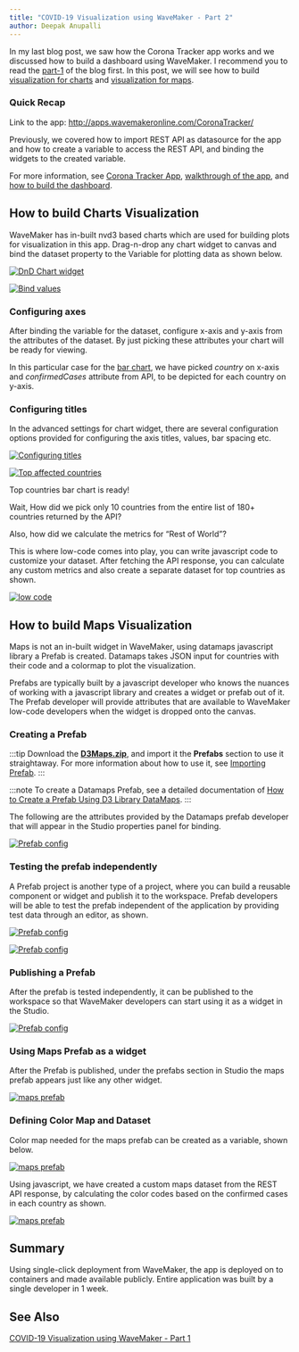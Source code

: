 ```yaml
---
title: "COVID-19 Visualization using WaveMaker - Part 2"
author: Deepak Anupalli
---
```


In my last blog post, we saw how the Corona Tracker app works and we discussed how to build a dashboard using WaveMaker. I recommend you to read the [part-1](/learn/blog/2020/04/27/covid19-visualization-using-wavemaker) of the blog first. In this post, we will see how to build [visualization for charts](#how-to-build-charts-visualization) and [visualization for maps](/learn/blog/2020/04/30/covid19-visualization-using-wavemaker-part-2#how-to-build-maps-visualization).

<!-- truncate -->

### Quick Recap

Link to the app: http://apps.wavemakeronline.com/CoronaTracker/

Previously, we covered how to import REST API as datasource for the app and how to create a variable to access the REST API, and binding the widgets to the created variable.

For more information, see [Corona Tracker App](/learn/blog/2020/04/27/covid19-visualization-using-wavemaker#corona-tracker-app), [walkthrough of the app](/learn/blog/2020/04/27/covid19-visualization-using-wavemaker#quick-walkthrough-of-the-app), and [how to build the dashboard](/learn/blog/2020/04/27/covid19-visualization-using-wavemaker#how-to-build-the-dashboard).

## How to build Charts Visualization

WaveMaker has in-built nvd3 based charts which are used for building plots for visualization in this app. Drag-n-drop any chart widget to canvas and bind the dataset property to the Variable for plotting data as shown below.

[![DnD Chart widget](/learn/assets/wm-blog-covid19-18-charts-visualization.png)](/learn/assets/wm-blog-covid19-18-charts-visualization.png)

[![Bind values](/learn/assets/wm-blog-covid19-19-bind-chart-values.png)](/learn/assets/wm-blog-covid19-19-bind-chart-values.png)  

### Configuring axes

After binding the variable for the dataset, configure x-axis and y-axis from the attributes of the dataset. By just picking these attributes your chart will be ready for viewing.

In this particular case for the [bar chart](/learn/app-development/widgets/chart/chart-widget#4-bar-chart), we have picked *country* on x-axis and *confirmedCases* attribute from API, to be depicted for each country on y-axis.

### Configuring titles

In the advanced settings for chart widget, there are several configuration options provided for configuring the axis titles, values, bar spacing etc.

[![Configuring titles](/learn/assets/wm-blog-covid19-20-configuring-titles.png)](/learn/assets/wm-blog-covid19-20-configuring-titles.png)

[![Top affected countries](/learn/assets/wm-blog-covid19-21-top-affected-countries.png)](/learn/assets/wm-blog-covid19-21-top-affected-countries.png)

Top countries bar chart is ready!

Wait, How did we pick only 10 countries from the entire list of 180+ countries returned by the API?

Also, how did we calculate the metrics for “Rest of World”?

This is where low-code comes into play, you can write javascript code to customize your dataset. After fetching the API response, you can calculate any custom metrics and also create a separate dataset for top countries as shown.

[![low code](/learn/assets/wm-blog-covid19-22-low-code-js.png)](/learn/assets/wm-blog-covid19-22-low-code-js.png)

## How to build Maps Visualization

Maps is not an in-built widget in WaveMaker, using datamaps javascript library a Prefab is created. Datamaps takes JSON input for countries with their code and a colormap to plot the visualization.

Prefabs are typically built by a javascript developer who knows the nuances of working with a javascript library and creates a widget or prefab out of it. The Prefab developer will provide attributes that are available to WaveMaker low-code developers when the widget is dropped onto the canvas.

### Creating a Prefab

:::tip
Download the **[D3Maps.zip](https://github.com/wavemaker/prefab-datamaps)**, and import it the **Prefabs** section to use it straightaway. For more information about how to use it, see [Importing Prefab](/learn/app-development/custom-widgets/custom-widgets#importing-prefabs).
:::

:::note
To create a Datamaps Prefab, see a detailed documentation of [How to Create a Prefab Using D3 Library DataMaps](/learn/how-tos/create-prefab-using-d3-library-datamaps).
:::

The following are the attributes provided by the Datamaps prefab developer that will appear in the Studio properties panel for binding.

[![Prefab config](/learn/assets/wm-blog-covid19-11-prefab-config.png)](/learn/assets/wm-blog-covid19-11-prefab-config.png)

### Testing the prefab independently

A Prefab project is another type of a project, where you can build a reusable component or widget and publish it to the workspace. Prefab developers will be able to test the prefab independent of the application by providing test data through an editor, as shown.

[![Prefab config](/learn/assets/wm-blog-covid19-12-testing-prefab.png)](/learn/assets/wm-blog-covid19-12-testing-prefab.png)

[![Prefab config](/learn/assets/wm-blog-covid19-13-prefab-values.png)](/learn/assets/wm-blog-covid19-13-prefab-values.png)

### Publishing a Prefab

After the prefab is tested independently, it can be published to the workspace so that WaveMaker developers can start using it as a widget in the Studio.

[![Prefab config](/learn/assets/wm-blog-covid19-14-prefab-publish.png)](/learn/assets/wm-blog-covid19-14-prefab-publish.png)

### Using Maps Prefab as a widget

After the Prefab is published, under the prefabs section in Studio the maps prefab appears just like any other widget.

[![maps prefab](/learn/assets/wm-blog-covid19-15-using-maps-prefab.png)](/learn/assets/wm-blog-covid19-15-using-maps-prefab.png)

### Defining Color Map and Dataset

Color map needed for the maps prefab can be created as a variable, shown below.

[![maps prefab](/learn/assets/wm-blog-covid19-16-color-map-dataset.png)](/learn/assets/wm-blog-covid19-16-color-map-dataset.png)

Using javascript, we have created a custom maps dataset from the REST API response, by calculating the color codes based on the confirmed cases in each country as shown.

[![maps prefab](/learn/assets/wm-blog-covid19-17-custom-maps-dataset.png)](/learn/assets/wm-blog-covid19-17-custom-maps-dataset.png)

## Summary

Using single-click deployment from WaveMaker, the app is deployed on to containers and made available publicly. Entire application was built by a single developer in 1 week.

## See Also

[COVID-19 Visualization using WaveMaker - Part 1](/learn/blog/2020/04/27/covid19-visualization-using-wavemaker)
